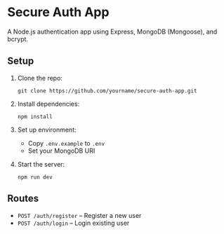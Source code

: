 # Secure Auth App

A Node.js authentication app using Express, MongoDB (Mongoose), and bcrypt.

## Setup

1. Clone the repo:
   ```
   git clone https://github.com/yourname/secure-auth-app.git
   ```

2. Install dependencies:
   ```
   npm install
   ```

3. Set up environment:
   - Copy `.env.example` to `.env`
   - Set your MongoDB URI

4. Start the server:
   ```
   npm run dev
   ```

## Routes

- `POST /auth/register` – Register a new user
- `POST /auth/login` – Login existing user